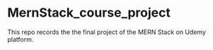 # MernStack_course_project
This repo records the the final project of the MERN Stack on Udemy platform.
